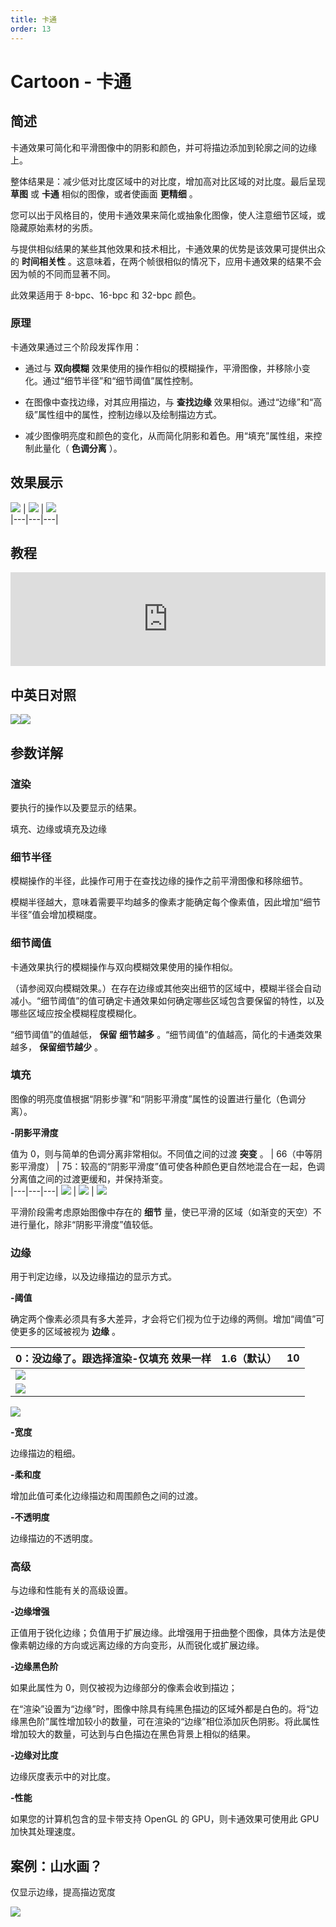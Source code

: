 ```yaml
---
title: 卡通
order: 13
---
```


# Cartoon - 卡通

## 简述

卡通效果可简化和平滑图像中的阴影和颜色，并可将描边添加到轮廓之间的边缘上。

整体结果是：减少低对比度区域中的对比度，增加高对比区域的对比度。最后呈现 **草图** 或 **卡通** 相似的图像，或者使画面 **更精细** 。

您可以出于风格目的，使用卡通效果来简化或抽象化图像，使人注意细节区域，或隐藏原始素材的劣质。

与提供相似结果的某些其他效果和技术相比，卡通效果的优势是该效果可提供出众的 **时间相关性**
。这意味着，在两个帧很相似的情况下，应用卡通效果的结果不会因为帧的不同而显著不同。

此效果适用于 8-bpc、16-bpc 和 32-bpc 颜色。

### 原理

卡通效果通过三个阶段发挥作用：

- 通过与 **双向模糊** 效果使用的操作相似的模糊操作，平滑图像，并移除小变化。通过“细节半径”和“细节阈值”属性控制。

- 在图像中查找边缘，对其应用描边，与 **查找边缘** 效果相似。通过“边缘”和“高级”属性组中的属性，控制边缘以及绘制描边方式。

- 减少图像明亮度和颜色的变化，从而简化阴影和着色。用“填充”属性组，来控制此量化（ **色调分离** ）。

## 效果展示

![](https://cdn.yuelili.com/20211231122028.png) |
![](https://cdn.yuelili.com/20211231133644.png) |
![](https://cdn.yuelili.com/20211231133958.png)  
|---|---|---|

## 教程

<iframe src="https://player.bilibili.com/player.html?bvid=BV1e34y1X7Vj&page=128&high_quality=1" width="100%" allowfullscreen="allowfullscreen" frameborder="0"></iframe>

## 中英日对照

![](https://mir.yuelili.com/user/AE/effects/AE-Effects-Stylize-Cartoon.png)![](https://mir.yuelili.com/user/AE/effects/AE-Effects-Stylize-Cartoon_cn.png)

## 参数详解

### 渲染

要执行的操作以及要显示的结果。

填充、边缘或填充及边缘

### 细节半径

模糊操作的半径，此操作可用于在查找边缘的操作之前平滑图像和移除细节。

模糊半径越大，意味着需要平均越多的像素才能确定每个像素值，因此增加“细节半径”值会增加模糊度。

### 细节阈值

卡通效果执行的模糊操作与双向模糊效果使用的操作相似。

（请参阅双向模糊效果。）在存在边缘或其他突出细节的区域中，模糊半径会自动减小。“细节阈值”的值可确定卡通效果如何确定哪些区域包含要保留的特性，以及哪些区域应按全模糊程度模糊化。

“细节阈值”的值越低， **保留** **细节越多** 。“细节阈值”的值越高，简化的卡通类效果越多， **保留细节越少** 。

### 填充

图像的明亮度值根据“阴影步骤”和“阴影平滑度”属性的设置进行量化（色调分离）。

**-阴影平滑度**

值为 0，则与简单的色调分离非常相似。不同值之间的过渡 **突变** 。 | 66（中等阴影平滑度） |
75：较高的“阴影平滑度”值可使各种颜色更自然地混合在一起，色调分离值之间的过渡更缓和，并保持渐变。  
|---|---|---|
![](https://cdn.yuelili.com/20211231134810.png) |
![](https://cdn.yuelili.com/20211231134932.png) |
![](https://cdn.yuelili.com/20211231133644.png)

平滑阶段需考虑原始图像中存在的 **细节** 量，使已平滑的区域（如渐变的天空）不进行量化，除非“阴影平滑度”值较低。

### 边缘

用于判定边缘，以及边缘描边的显示方式。

**-阈值**

确定两个像素必须具有多大差异，才会将它们视为位于边缘的两侧。增加“阈值”可使更多的区域被视为 **边缘** 。

| 0：没边缘了。跟选择渲染-仅填充 效果一样         | 1.6（默认） | 10  |
| ----------------------------------------------- | ----------- | --- |
| ![](https://cdn.yuelili.com/20211231135719.png) |
| ![](https://cdn.yuelili.com/20211231134932.png) |

![](https://cdn.yuelili.com/20211231135626.png)

**-宽度**

边缘描边的粗细。

**-柔和度**

增加此值可柔化边缘描边和周围颜色之间的过渡。

**-不透明度**

边缘描边的不透明度。

### 高级

与边缘和性能有关的高级设置。

**-边缘增强**

正值用于锐化边缘；负值用于扩展边缘。此增强用于扭曲整个图像，具体方法是使像素朝边缘的方向或远离边缘的方向变形，从而锐化或扩展边缘。

**-边缘黑色阶**

如果此属性为 0，则仅被视为边缘部分的像素会收到描边；

在“渲染”设置为“边缘”时，图像中除具有纯黑色描边的区域外都是白色的。将“边缘黑色阶”属性增加较小的数量，可在渲染的“边缘”相位添加灰色阴影。将此属性增加较大的数量，可达到与白色描边在黑色背景上相似的结果。

**-边缘对比度**

边缘灰度表示中的对比度。

**-性能**

如果您的计算机包含的显卡带支持 OpenGL 的 GPU，则卡通效果可使用此 GPU 加快其处理速度。

## 案例：山水画？

仅显示边缘，提高描边宽度

![](https://cdn.yuelili.com/20211231140221.png)
